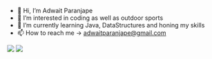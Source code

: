 - 👋 Hi, I’m Adwait Paranjape 
- 👀 I’m interested in coding as well as outdoor sports 
- 🌱 I’m currently learning Java, DataStructures and honing my skills
- 📫 How to reach me -> adwaitparanjape@gmail.com

<!---
Adp6190/Adp6190 is a ✨ special ✨ repository because its `README.md` (this file) appears on your GitHub profile.
You can click the Preview link to take a look at your changes.
--->

[![](https://visitcount.itsvg.in/api?id=adp6190&label=Profile%20Views&color=3&icon=4&pretty=false)](https://visitcount.itsvg.in)
<a href="https://visitcount.itsvg.in">
  <img src="https://visitcount.itsvg.in/api?id=adp6190&label=Profile%20Views&color=3&icon=4&pretty=false" />
</a>
